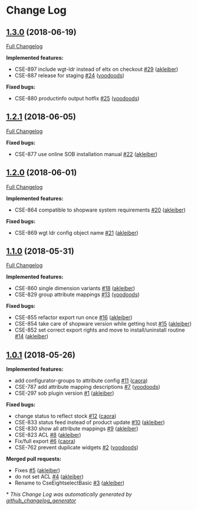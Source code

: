 # Change Log

## [1.3.0](https://github.com/8select/shopware-plugin-sob/tree/1.3.0) (2018-06-19)
[Full Changelog](https://github.com/8select/shopware-plugin-sob/compare/1.2.1...1.3.0)

**Implemented features:**

- CSE-897 include wgt-ldr instead of eltx on checkout [\#29](https://github.com/8select/shopware-plugin-sob/pull/29) ([akleiber](https://github.com/akleiber))
- CSE-887 release for staging [\#24](https://github.com/8select/shopware-plugin-sob/pull/24) ([voodoods](https://github.com/voodoods))

**Fixed bugs:**

- CSE-880 productinfo output hotfix [\#25](https://github.com/8select/shopware-plugin-sob/pull/25) ([voodoods](https://github.com/voodoods))

## [1.2.1](https://github.com/8select/shopware-plugin-sob/tree/1.2.1) (2018-06-05)
[Full Changelog](https://github.com/8select/shopware-plugin-sob/compare/1.2.0...1.2.1)

**Fixed bugs:**

- CSE-877 use online SOB installation manual [\#22](https://github.com/8select/shopware-plugin-sob/pull/22) ([akleiber](https://github.com/akleiber))

## [1.2.0](https://github.com/8select/shopware-plugin-sob/tree/1.2.0) (2018-06-01)
[Full Changelog](https://github.com/8select/shopware-plugin-sob/compare/1.1.0...1.2.0)

**Implemented features:**

- CSE-864 compatible to shopware system requirements [\#20](https://github.com/8select/shopware-plugin-sob/pull/20) ([akleiber](https://github.com/akleiber))

**Fixed bugs:**

- CSE-869 wgt ldr config object name [\#21](https://github.com/8select/shopware-plugin-sob/pull/21) ([akleiber](https://github.com/akleiber))

## [1.1.0](https://github.com/8select/shopware-plugin-sob/tree/1.1.0) (2018-05-31)
[Full Changelog](https://github.com/8select/shopware-plugin-sob/compare/1.0.1...1.1.0)

**Implemented features:**

- CSE-860 single dimension variants [\#18](https://github.com/8select/shopware-plugin-sob/pull/18) ([akleiber](https://github.com/akleiber))
- CSE-829 group attribute mappings [\#13](https://github.com/8select/shopware-plugin-sob/pull/13) ([voodoods](https://github.com/voodoods))

**Fixed bugs:**

- CSE-855 refactor export run once [\#16](https://github.com/8select/shopware-plugin-sob/pull/16) ([akleiber](https://github.com/akleiber))
- CSE-854 take care of shopware version while getting host [\#15](https://github.com/8select/shopware-plugin-sob/pull/15) ([akleiber](https://github.com/akleiber))
- CSE-852 set correct export rights and move to install/uninstall routine [\#14](https://github.com/8select/shopware-plugin-sob/pull/14) ([akleiber](https://github.com/akleiber))

## [1.0.1](https://github.com/8select/shopware-plugin-sob/tree/1.0.1) (2018-05-26)
**Implemented features:**

- add configurator-groups to attribute config [\#11](https://github.com/8select/shopware-plugin-sob/pull/11) ([caora](https://github.com/caora))
- CSE-787 add attribute mapping descriptions [\#7](https://github.com/8select/shopware-plugin-sob/pull/7) ([voodoods](https://github.com/voodoods))
- CSE-297 sob plugin version [\#1](https://github.com/8select/shopware-plugin-sob/pull/1) ([akleiber](https://github.com/akleiber))

**Fixed bugs:**

- change status to reflect stock [\#12](https://github.com/8select/shopware-plugin-sob/pull/12) ([caora](https://github.com/caora))
- CSE-833 status feed instead of product update [\#10](https://github.com/8select/shopware-plugin-sob/pull/10) ([akleiber](https://github.com/akleiber))
- CSE-830 show all attribute mappings [\#9](https://github.com/8select/shopware-plugin-sob/pull/9) ([akleiber](https://github.com/akleiber))
- CSE-823 ACL [\#8](https://github.com/8select/shopware-plugin-sob/pull/8) ([akleiber](https://github.com/akleiber))
- Fix/full export [\#6](https://github.com/8select/shopware-plugin-sob/pull/6) ([caora](https://github.com/caora))
- CSE-762 prevent duplicate widgets [\#2](https://github.com/8select/shopware-plugin-sob/pull/2) ([voodoods](https://github.com/voodoods))

**Merged pull requests:**

- Fixes [\#5](https://github.com/8select/shopware-plugin-sob/pull/5) ([akleiber](https://github.com/akleiber))
- do not set ACL [\#4](https://github.com/8select/shopware-plugin-sob/pull/4) ([akleiber](https://github.com/akleiber))
- Rename to CseEightselectBasic [\#3](https://github.com/8select/shopware-plugin-sob/pull/3) ([akleiber](https://github.com/akleiber))



\* *This Change Log was automatically generated by [github_changelog_generator](https://github.com/skywinder/Github-Changelog-Generator)*